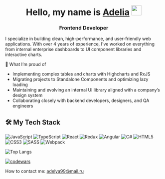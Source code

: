 <h1 align="center">Hello, my name is <a href="https://daniilshat.ru/" target="_blank">Adelia</a> 
<img src="https://github.com/blackcater/blackcater/raw/main/images/Hi.gif" height="32"/></h1>
<h3 align="center">Frontend Developer</h3>

I specialize in building clean, high-performance, and user-friendly web applications. With over 4 years of experience, I've worked on everything from internal enterprise dashboards to UI component libraries and interactive charts.

🔧 What I’m proud of
- Implementing complex tables and charts with Highcharts and RxJS
- Migrating projects to Standalone Components and optimizing lazy loading
- Maintaining and evolving an internal UI library aligned with a company’s design system
- Collaborating closely with backend developers, designers, and QA engineers

🛠️ My Tech Stack
-
![JavaScript](https://img.shields.io/badge/javascript-%23323330.svg?style=for-the-badge&logo=javascript&logoColor=%23F7DF1E)
![TypeScript](https://img.shields.io/badge/typescript-%23007ACC.svg?style=for-the-badge&logo=typescript&logoColor=white)
![React](https://img.shields.io/badge/react-%2320232a.svg?style=for-the-badge&logo=react&logoColor=%2361DAFB)
![Redux](https://img.shields.io/badge/redux-%23593d88.svg?style=for-the-badge&logo=redux&logoColor=white)
![Angular](https://img.shields.io/badge/angular-%23DD0031.svg?style=for-the-badge&logo=angular&logoColor=white)
![C#](https://img.shields.io/badge/c%23-%23239120.svg?style=for-the-badge&logo=c-sharp&logoColor=white)
![HTML5](https://img.shields.io/badge/html5-%23E34F26.svg?style=for-the-badge&logo=html5&logoColor=white)
![CSS3](https://img.shields.io/badge/css3-%231572B6.svg?style=for-the-badge&logo=css3&logoColor=white)
![SASS](https://img.shields.io/badge/SASS-hotpink.svg?style=for-the-badge&logo=SASS&logoColor=white)
![Webpack](https://img.shields.io/badge/webpack-%238DD6F9.svg?style=for-the-badge&logo=webpack&logoColor=black)


![Top Langs](https://github-readme-stats.vercel.app/api/top-langs/?username=delyaday&hide_progress=true)

[![codewars](https://www.codewars.com/users/Delyaday/badges/micro)](https://www.codewars.com/users/Delyaday) 

How to contact me:
 adelya99@mail.ru

<!---
Delyaday/Delyaday is a ✨ special ✨ repository because its `README.md` (this file) appears on your GitHub profile.
You can click the Preview link to take a look at your changes.
--->
